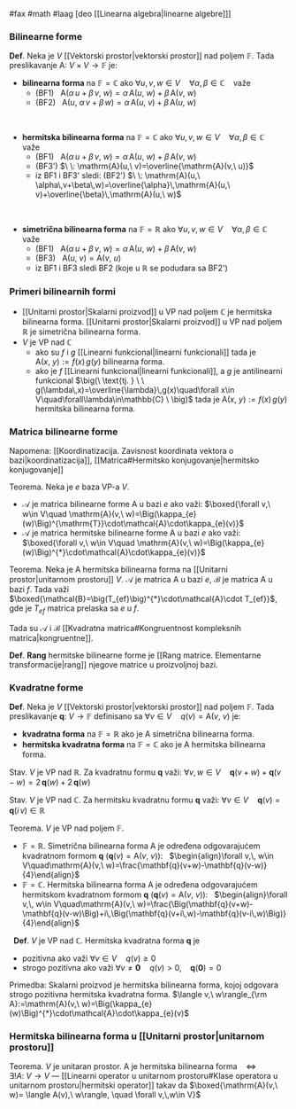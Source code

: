 #fax #math #laag [deo [[Linearna algebra|linearne algebre]]]

### Bilinearne forme
**Def**. Neka je $V$ [[Vektorski prostor|vektorski prostor]] nad poljem $\mathbb{F}$. Tada preslikavanje $\mathrm{A}:\ V\times V\to \mathbb{F}$ je:
- **bilinearna forma** na $\mathbb{F}=\mathbb{C}$ ako
  $\forall u,\,v,\,w\in V\quad \forall\alpha,\,\beta\in\mathbb{C}\ \ \:$ važe
	- (BF1) $\ \: \mathrm{A}(\alpha\,u+\beta\,v,\ w)=\alpha\,\mathrm{A}(u,\ w)+\beta\,\mathrm{A}(v,\ w)$
	- (BF2) $\ \: \mathrm{A}(u,\ \alpha\,v+\beta\,w)=\alpha\,\mathrm{A}(u,\ v)+\beta\,\mathrm{A}(u,\ w)$

$\:$
- **hermitska bilinearna forma** na $\mathbb{F}=\mathbb{C}$ ako
   $\forall u,\,v,\,w\in V\quad \forall\alpha,\,\beta\in\mathbb{C}\ \ \:$ važe
	- (BF1) $\ \: \mathrm{A}(\alpha\,u+\beta\,v,\ w)=\alpha\,\mathrm{A}(u,\ w)+\beta\,\mathrm{A}(v,\ w)$
	- (BF3') $\ \: \mathrm{A}(u,\ v)=\overline{\mathrm{A}(v,\ u)}$
	  $\:$
	- iz BF1 i BF3' sledi:
	  (BF2') $\ \: \mathrm{A}(u,\ \alpha\,v+\beta\,w)=\overline{\alpha}\,\mathrm{A}(u,\ v)+\overline{\beta}\,\mathrm{A}(u,\ w)$

$\:$
- **simetrična bilinearna forma** na $\mathbb{F}=\mathbb{R}$ ako
   $\forall u,\,v,\,w\in V\quad \forall\alpha,\,\beta\in\mathbb{C}\ \ \:$ važe
	- (BF1) $\ \: \mathrm{A}(\alpha\,u+\beta\,v,\ w)=\alpha\,\mathrm{A}(u,\ w)+\beta\,\mathrm{A}(v,\ w)$
	- (BF3) $\ \: \mathrm{A}(u,\ v)=\mathrm{A}(v,\ u)$
	  $\:$
	- iz BF1 i BF3 sledi BF2 (koje u $\mathbb{R}$ se podudara sa BF2')


### Primeri bilinearnih formi 
- [[Unitarni prostor|Skalarni proizvod]] u VP nad poljem $\mathbb{C}$ je hermitska bilinearna forma.
[[Unitarni prostor|Skalarni proizvod]] u VP nad poljem $\mathbb{R}$ je simetrična bilinearna forma.
- $V$ je VP nad $\mathbb{C}$
  - ako su $f$ i $g$ [[Linearni funkcional|linearni funkcionali]] tada je $\mathrm{A}(x,\ y):=f(x)\,g(y)$ bilinearna forma.
  - ako je $f$ [[Linearni funkcional|linearni funkcionali]], a $g$ je antilinearni funkcional $\big(\ \text{tj. } \ \ g(\lambda\,x)=\overline{\lambda}\,g(x)\quad\forall x\in V\quad\forall\lambda\in\mathbb{C} \ \big)$ tada je $\mathrm{A}(x,\ y):=f(x)\,g(y)$ hermitska bilinearna forma.

### Matrica bilinearne forme

Napomena: [[Koordinatizacija. Zavisnost koordinata vektora o bazi|koordinatizacija]], [[Matrica#Hermitsko konjugovanje|hermitsko konjugovanje]]

Teorema. Neka je $e$ baza VP-a $V.$
- $\mathcal{A}$ je matrica bilinearne forme $\mathrm{A}$ u bazi $e$ ako važi:
  $\boxed{\forall v,\ w\in V\quad \mathrm{A}(v,\ w)=\Big(\kappa_{e}(w)\Big)^{\mathrm{T}}\cdot\mathcal{A}\cdot\kappa_{e}(v)}$
  $\:$
- $\mathcal{A}$ je matrica hermitske bilinearne forme $\mathrm{A}$ u bazi $e$ ako važi:
  $\boxed{\forall v,\ w\in V\quad \mathrm{A}(v,\ w)=\Big(\kappa_{e}(w)\Big)^{*}\cdot\mathcal{A}\cdot\kappa_{e}(v)}$

Teorema. Neka je $\mathrm{A}$ hermitska bilinearna forma na [[Unitarni prostor|unitarnom prostoru]] $V$. $\mathcal{A}$ je matrica $\mathrm{A}$ u bazi $e$, $\mathcal{B}$ je matrica $\mathrm{A}$ u bazi $f$. Tada važi 
$\boxed{\mathcal{B}=\big(T_{ef}\big)^{*}\cdot\mathcal{A}\cdot T_{ef}}$, gde je $T_{ef}$ matrica prelaska sa $e$ u $f$.

Tada su $\mathcal{A}$ i $\mathcal{B}$ [[Kvadratna matrica#Kongruentnost kompleksnih matrica|kongruentne]].

**Def**. **Rang** hermitske bilinearne forme je [[Rang matrice. Elementarne transformacije|rang]] njegove matrice u proizvoljnoj bazi.

### Kvadratne forme

**Def**. Neka je $V$ [[Vektorski prostor|vektorski prostor]] nad poljem $\mathbb{F}$. Tada preslikavanje $\mathbf{q}:\ V\to \mathbb{F}$ definisano sa $\forall v\in V\quad q(v)=\mathrm{A}(v,\ v)$ je:
- **kvadratna forma** na $\mathbb{F}=\mathbb{R}$ ako je $\mathrm{A}$ simetrična bilinearna forma.
- **hermitska kvadratna forma** na $\mathbb{F}=\mathbb{C}$ ako je $\mathrm{A}$ hermitska bilinearna forma.

Stav. $V$ je VP nad $\mathbb{R}$. Za kvadratnu formu $\mathbf{q}$ važi:
$\forall v,\,w\in V\quad \mathbf{q}(v+w)+\mathbf{q}(v-w)=2\,\mathbf{q}(w)+2\,\mathbf{q}(w)$

Stav. $V$ je VP nad $\mathbb{C}$. Za hermitsku kvadratnu formu $\mathbf{q}$ važi:
$\forall v\in V\quad \mathbf{q}(v)=\mathbf{q}(i\,v)\in\mathbb{R}$

Teorema. $V$ je VP nad poljem $\mathbb{F}.$
- $\mathbb{F}=\mathbb{R}$. Simetrična bilinearna forma $\mathrm{A}$ je određena odgovarajućem kvadratnom formom $\mathbf{q}$ $\Big(\mathbf{q}(v)=\mathrm{A}(v,\ v)\Big)$:
  $\:$
$\begin{align}\forall v,\, w\in V\quad\mathrm{A}(v,\ w)=\frac{\mathbf{q}(v+w)-\mathbf{q}(v-w)}{4}\end{align}$
$\:$
- $\mathbb{F}=\mathbb{C}$. Hermitska bilinearna forma $\mathrm{A}$ je određena odgovarajućem hermitskom kvadratnom formom $\mathbf{q}$ $\Big(\mathbf{q}(v)=\mathrm{A}(v,\ v)\Big)$:
$\:$
$\begin{align}\forall v,\, w\in V\quad\mathrm{A}(v,\ w)=\frac{\Big(\mathbf{q}(v+w)-\mathbf{q}(v-w)\Big)+i\,\Big(\mathbf{q}(v+i\,w)-\mathbf{q}(v-i\,w)\Big)}{4}\end{align}$

$\:$
**Def**. $V$ je VP nad $\mathbb{C}$. Hermitska kvadratna forma $\mathbf{q}$ je
- pozitivna ako važi $\forall v\in V\quad q(v)\geqslant0$
- strogo pozitivna ako važi $\forall v\ne\mathbf{0}\quad q(v)>0$, $\ \:$ $\mathbf{q}(\mathbf{0})=0$

Primedba: Skalarni proizvod je hermitska bilinearna forma, kojoj odgovara strogo pozitivna hermitska kvadratna forma. 
$\langle v,\ w\rangle_{\rm A}:=\mathrm{A}(v,\ w)=\Big(\kappa_{e}(w)\Big)^{*}\cdot\mathcal{A}\cdot\kappa_{e}(v)$

### Hermitska bilinearna forma u [[Unitarni prostor|unitarnom prostoru]]

Teorema. $V$ je unitaran prostor. $\mathrm{A}$ je hermitska bilinearna forma $\ \:$ $\Leftrightarrow$ $\ \:$ $\exists!A: \ V\to V$ — [[Linearni operator u unitarnom prostoru#Klase operatora u unitarnom prostoru|hermitski operator]] takav da $\boxed{\mathrm{A}(v,\ w)= \langle A(v),\ w\rangle, \quad \forall v,\,w\in V}$
